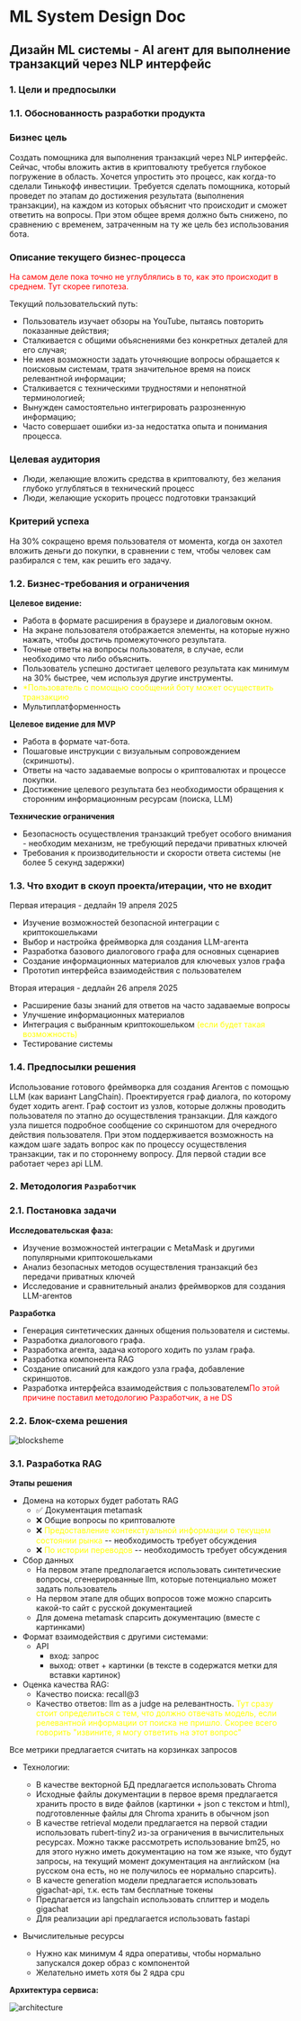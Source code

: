 # ML System Design Doc
## Дизайн ML системы - AI агент для выполнение транзакций через NLP интерфейс

### **1. Цели и предпосылки**
### **1.1. Обоснованность разработки продукта**

### **Бизнес цель**
Создать помощника для выполнения транзакций через NLP интерфейс.
Сейчас, чтобы вложить актив в криптовалюту требуется глубокое погружение в область. Хочется упростить это процесс, как когда-то сделали Тинькофф инвестиции.
Требуется сделать помощника, который проведет по этапам до достижения результата (выполнения транзакции), на каждом из которых объяснит что происходит и сможет ответить на вопросы. При этом общее время должно быть снижено, по сравнению с временем, затраченным на ту же цель без использования бота.


### **Описание текущего бизнес-процесса**
<span style="color:red">На самом деле пока точно не углублялись в то, как это происходит в среднем. Тут скорее гипотеза.</span>

Текущий пользовательский путь:
- Пользователь изучает обзоры на YouTube, пытаясь повторить показанные действия;
- Сталкивается с общими объяснениями без конкретных деталей для его случая;
- Не имея возможности задать уточняющие вопросы обращается к поисковым системам, тратя значительное время на поиск релевантной информации;
- Сталкивается с техническими трудностями и непонятной терминологией;
- Вынужден самостоятельно интегрировать разрозненную информацию;
- Часто совершает ошибки из-за недостатка опыта и понимания процесса.


### **Целевая аудитория**

- Люди, желающие вложить средства в криптовалюту, без желания глубоко углубляться в технический процесс
- Люди, желающие ускорить процесс подготовки транзакций


### **Критерий успеха**
На 30% сокращено время пользователя от момента, когда он захотел вложить деньги до покупки, в сравнении с тем, чтобы человек сам разбирался с тем, как решить его задачу.


### **1.2. Бизнес-требования и ограничения**

**Целевое видение:**

- Работа в формате расширения в браузере и диалоговым окном.
- На экране пользователя отображается элементы, на которые нужно нажать, чтобы достичь промежуточного результата.
- Точные ответы на вопросы пользователя, в случае, если необходимо что либо объяснить.
- Пользователь успешно достигает целевого результата как минимум на 30% быстрее, чем используя другие инструменты.
- <span style="color:yellow">*Пользователь с помощью сообщений боту может осуществить транзакцию</span>
- Мультиплатформенность

**Целевое видение для MVP**
- Работа в формате чат-бота.
- Пошаговые инструкции с визуальным сопровождением (скриншоты).
- Ответы на часто задаваемые вопросы о криптовалютах и процессе покупки.
- Достижение целевого результата без необходимости обращения к сторонним информационным ресурсам (поиска, LLM)


**Технические ограничения**
- Безопасность осуществления транзакций требует особого внимания - необходим механизм, не требующий передачи приватных ключей
- Требования к производительности и скорости ответа системы (не более 5 секунд задержки)


### **1.3. Что входит в скоуп проекта/итерации, что не входит**

Первая итерация - дедлайн 19 апреля 2025

- Изучение возможностей безопасной интеграции с криптокошельками
- Выбор и настройка фреймворка для создания LLM-агента
- Разработка базового диалогового графа для основных сценариев
- Создание информационных материалов для ключевых узлов графа
- Прототип интерфейса взаимодействия с пользователем

Вторая итерация - дедлайн 26 апреля 2025
- Расширение базы знаний для ответов на часто задаваемые вопросы
- Улучшение информационных материалов
- Интеграция с выбранным криптокошельком <span style="color:yellow">(если будет такая возможность)<span>
- Тестирование системы


### **1.4. Предпосылки решения**

Использование готового фреймворка для создания Агентов с помощью LLM (как вариант LangChain). Проектируется граф диалога, по которому будет ходить агент. Граф состоит из узлов, которые должны проводить пользователя по этапно до осуществления транзакции. Для каждого узла пишется подробное сообщение со скриншотом для очередного действия пользователя. При этом поддерживается возможность на каждом шаге задать вопрос как по процессу осуществления транзакции, так и по стороннему вопросу. Для первой стадии все работает через api LLM.


### **2. Методология `Разработчик`**

### **2.1. Постановка задачи**

**Исследовательская фаза:**

- Изучение возможностей интеграции с MetaMask и другими популярными криптокошельками
- Анализ безопасных методов осуществления транзакций без передачи приватных ключей
- Исследование и сравнительный анализ фреймворков для создания LLM-агентов

**Разработка**
- Генерация синтетических данных общения пользователя и системы.
- Разработка диалогового графа.
- Разработка агента, задача которого ходить по узлам графа.
- Разработка компонента RAG
- Создание описаний для каждого узла графа, добавление скриншотов.
- Разработка интерфейса взаимодействия с пользователем<span style="color:red">По этой причине поставил методологию Разработчик, а не DS</span>


### **2.2. Блок-схема решения**

![blocksheme](imgs/blocksheme.png)


### **3.1. Разработка RAG**
**Этапы решения**
- Домена на которых будет работать RAG
    - ✅ Документация metamask 
    - ❌ Общие вопросы по криптовалюте
    - ❌ <span style="color:yellow"> Предоставление контекстуальной информации о текущем состоянии рынка </span> -- необходимость требует обсуждения
    - ❌ <span style="color:yellow"> По истории переводов </span> -- необходимость требует обсуждения
- Сбор данных
    - На первом этапе предполагается использовать синтетические вопросы, сгенерированные llm, которые потенциально может задать пользователь
    - На первом этапе для общих вопросов тоже можно спарсить какой-то сайт с русской документацией
    - Для домена metamask спарсить документацию (вместе с картинками)
- Формат взаимодействия с другими системами:
    - API
        - вход: запрос
        - выход: ответ + картинки (в тексте в содержатся метки для вставки картинок)
- Оценка качества RAG:
    - Качество поиска: recall@3
    - Качество ответов: llm as a judge на релевантность. <span style="color:yellow">Тут сразу стоит определиться с тем, что должно отвечать модель, если релевантной информации от поиска не пришло. Скорее всего говорить "извините, я могу ответить на этот вопрос"</span>

Все метрики предлагается считать на корзинках запросов

- Технологии:
    - В качестве векторной БД предлагается использовать Chroma
    - Исходные файлы документации в первое время предлагается хранить просто в виде файлов (картинки + json с текстом и html), подготовленные файлы для Chroma хранить в обычном json
    - В качестве retrieval модели предлагается на первой стадии использовать rubert-tiny2 из-за ограничения в вычислительных ресурсах. Можно также рассмотреть использование bm25, но для этого нужно иметь документацию на том же языке, что будут запросы, на текущий момент документация на английском (на русском она есть, но не получилось ее нормально спарсить).
    - В качесте generation модели предлагается использовать gigachat-api, т.к. есть там бесплатные токены
    - Предлагается из langchain использовать сплиттер и модель gigachat
    - Для реализации api предлагается использовать fastapi

- Вычислительные ресурсы
    -  Нужно как минимум 4 ядра оперативы, чтобы нормально запускался докер образ с компонентой
    -  Желательно иметь хотя бы 2 ядра cpu

**Архитектура сервиса:**


![architecture](imgs/architecture.png)